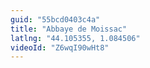 ```yaml
---
guid: "55bcd0403c4a"
title: "Abbaye de Moissac"
latlng: "44.105355, 1.084506"
videoId: "Z6wqI90wHt8" 
---
```

